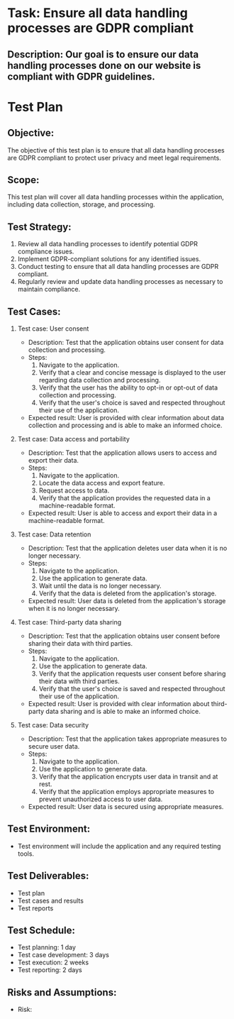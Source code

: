 # Task: Ensure all data handling processes are GDPR compliant
## Description: Our goal is to ensure our data handling processes done on our website is compliant with GDPR guidelines.
# Test Plan

## Objective:
The objective of this test plan is to ensure that all data handling processes are GDPR compliant to protect user privacy and meet legal requirements.

## Scope:
This test plan will cover all data handling processes within the application, including data collection, storage, and processing.

## Test Strategy:
1. Review all data handling processes to identify potential GDPR compliance issues.
2. Implement GDPR-compliant solutions for any identified issues.
3. Conduct testing to ensure that all data handling processes are GDPR compliant.
4. Regularly review and update data handling processes as necessary to maintain compliance.

## Test Cases:
1. Test case: User consent
   - Description: Test that the application obtains user consent for data collection and processing.
   - Steps:
     1. Navigate to the application.
     2. Verify that a clear and concise message is displayed to the user regarding data collection and processing.
     3. Verify that the user has the ability to opt-in or opt-out of data collection and processing.
     4. Verify that the user's choice is saved and respected throughout their use of the application.
   - Expected result: User is provided with clear information about data collection and processing and is able to make an informed choice.
   
2. Test case: Data access and portability
   - Description: Test that the application allows users to access and export their data.
   - Steps:
     1. Navigate to the application.
     2. Locate the data access and export feature.
     3. Request access to data.
     4. Verify that the application provides the requested data in a machine-readable format.
   - Expected result: User is able to access and export their data in a machine-readable format.
   
3. Test case: Data retention
   - Description: Test that the application deletes user data when it is no longer necessary.
   - Steps:
     1. Navigate to the application.
     2. Use the application to generate data.
     3. Wait until the data is no longer necessary.
     4. Verify that the data is deleted from the application's storage.
   - Expected result: User data is deleted from the application's storage when it is no longer necessary.
   
4. Test case: Third-party data sharing
   - Description: Test that the application obtains user consent before sharing their data with third parties.
   - Steps:
     1. Navigate to the application.
     2. Use the application to generate data.
     3. Verify that the application requests user consent before sharing their data with third parties.
     4. Verify that the user's choice is saved and respected throughout their use of the application.
   - Expected result: User is provided with clear information about third-party data sharing and is able to make an informed choice.
   
5. Test case: Data security
   - Description: Test that the application takes appropriate measures to secure user data.
   - Steps:
     1. Navigate to the application.
     2. Use the application to generate data.
     3. Verify that the application encrypts user data in transit and at rest.
     4. Verify that the application employs appropriate measures to prevent unauthorized access to user data.
   - Expected result: User data is secured using appropriate measures.

## Test Environment:
- Test environment will include the application and any required testing tools.

## Test Deliverables:
- Test plan
- Test cases and results
- Test reports

## Test Schedule:
- Test planning: 1 day
- Test case development: 3 days
- Test execution: 2 weeks
- Test reporting: 2 days

## Risks and Assumptions:
- Risk:
